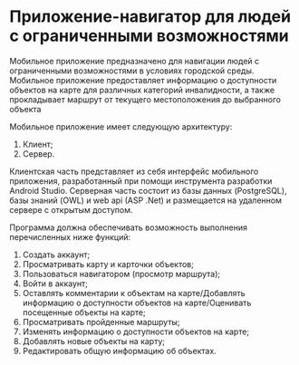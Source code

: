 # Приложение-навигатор для людей с ограниченными возможностями
Мобильное приложение предназначено для навигации людей с ограниченными возможностями в условиях городской среды. Мобильное приложение предоставляет информацию о доступности объектов на карте для различных категорий инвалидности, а также прокладывает маршрут от текущего местоположения до выбранного объекта

Мобильное приложение имеет следующую архитектуру:
1.	Клиент;
2.	Сервер.

Клиентская часть представляет из себя интерфейс мобильного приложения, разработанный при помощи инструмента разработки Android Studio.
Серверная часть состоит из базы данных (PostgreSQL), базы знаний (OWL) и web api (ASP .Net) и размещается на удаленном сервере с открытым доступом.

Программа должна обеспечивать возможность выполнения перечисленных ниже функций:

1) Создать аккаунт;
2) Просматривать карту и карточки объектов;
3) Пользоваться навигатором (просмотр маршрута);
4) Войти в аккаунт;
5) Оставлять комментарии к объектам на карте/Добавлять информацию о доступности объектов на карте/Оценивать посещенные объекты на карте;
6) Просматривать пройденные маршруты;
7) Изменять информацию о доступности объектов на карте;
8) Добавлять новые объекты на карту;
9) Редактировать общую информацию об объектах.
